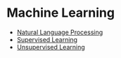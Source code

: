 # Machine Learning

* [Natural Language Processing](natural-language-processing/)
* [Supervised Learning](supervised-learning/)
* [Unsupervised Learning](unsupervised-learning.md)
